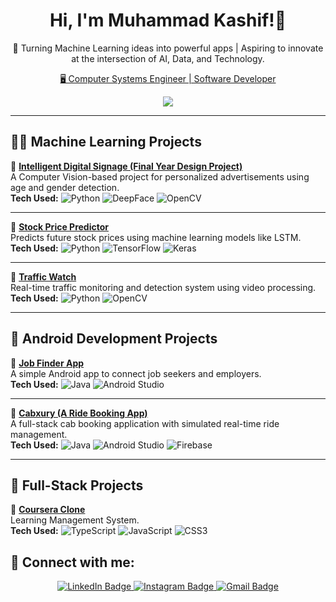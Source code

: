 <h1 align="center">Hi, I'm Muhammad Kashif!👋</h1>

<p align="center">🧠 Turning Machine Learning ideas into powerful apps | Aspiring to innovate at the intersection of AI, Data, and Technology.</p>


<p align="center">
  <a href="https://github.com/MuhammadKashif338">
    🖥️ Computer Systems Engineer | Software Developer
  </a>
</p>

<p align="center">
  <a href="https://readme-typing-svg.demolab.com?lines=Machine+Learning+Enthusiast;Android+Developer;Tech+Enthusiast">
    <img src="https://readme-typing-svg.demolab.com/?lines=Machine+Learning+Enthusiat;Android+Developer;Tech+Enthusiast&center=true&width=380&height=45">
  </a>
</p>

---

<h2>👨‍💻 Machine Learning Projects</h2>

🚀 [**Intelligent Digital Signage (Final Year Design Project)**](https://github.com/mansoormemon/idsense-lib.git)  
A Computer Vision-based project for personalized advertisements using age and gender detection.  
<b>Tech Used:</b> ![Python](https://img.shields.io/badge/Python-3776AB?style=flat&logo=python&logoColor=white) ![DeepFace](https://img.shields.io/badge/DeepFace-blue?style=flat) ![OpenCV](https://img.shields.io/badge/OpenCV-5C3EE8?style=flat&logo=opencv&logoColor=white)

---

🚀 [**Stock Price Predictor**](https://github.com/MuhammadKashif338/Stock_Price_Predictor.git)  
Predicts future stock prices using machine learning models like LSTM.  
<b>Tech Used:</b> ![Python](https://img.shields.io/badge/Python-3776AB?style=flat&logo=python&logoColor=white) ![TensorFlow](https://img.shields.io/badge/TensorFlow-FF6F00?style=flat&logo=tensorflow&logoColor=white) ![Keras](https://img.shields.io/badge/Keras-D00000?style=flat&logo=keras&logoColor=white)

---

🚀 [**Traffic Watch**](https://github.com/mansoormemon/traffic-watch.git)  
Real-time traffic monitoring and detection system using video processing.  
<b>Tech Used:</b> ![Python](https://img.shields.io/badge/Python-3776AB?style=flat&logo=python&logoColor=white) ![OpenCV](https://img.shields.io/badge/OpenCV-5C3EE8?style=flat&logo=opencv&logoColor=white)

---

<h2>📱 Android Development Projects</h2>

🚀 [**Job Finder App**](https://github.com/MuhammadKashif338/Job_finder_app.git)  
A simple Android app to connect job seekers and employers.  
<b>Tech Used:</b> ![Java](https://img.shields.io/badge/Java-007396?style=flat&logo=java&logoColor=white) ![Android Studio](https://img.shields.io/badge/Android%20Studio-3DDC84?style=flat&logo=android-studio&logoColor=white)

---

🚀 [**Cabxury (A Ride Booking App)**](https://github.com/MuhammadKashif338/Cabxury-A-cab-booking-application-.git)  
A full-stack cab booking application with simulated real-time ride management.  
<b>Tech Used:</b> ![Java](https://img.shields.io/badge/Java-007396?style=flat&logo=java&logoColor=white) ![Android Studio](https://img.shields.io/badge/Android%20Studio-3DDC84?style=flat&logo=android-studio&logoColor=white) ![Firebase](https://img.shields.io/badge/Firebase-FFCA28?style=flat&logo=firebase&logoColor=black)

---

<h2>🧩 Full-Stack Projects</h2>

🚀 [**Coursera Clone**](https://github.com/Aamir0202/SE-Project.git)  
Learning Management System.  
<b>Tech Used:</b> ![TypeScript](https://img.shields.io/badge/TypeScript-3178C6?style=flat&logo=typescript&logoColor=white) ![JavaScript](https://img.shields.io/badge/JavaScript-F7DF1E?style=flat&logo=javascript&logoColor=black) ![CSS3](https://img.shields.io/badge/CSS3-1572B6?style=flat&logo=css3&logoColor=white)



<h2> 🤝 Connect with me:</h2>

<p align="center">
  <a href="https://www.linkedin.com/in/muhammad-kashif-346436232" target="_blank">
    <img src="https://img.shields.io/badge/LinkedIn-blue?style=for-the-badge&logo=linkedin&logoColor=white" alt="LinkedIn Badge"/>
  </a>
  <a href="https://www.instagram.com/muhammadkashif338/" target="_blank">
    <img src="https://img.shields.io/badge/Instagram-E4405F?style=for-the-badge&logo=instagram&logoColor=white" alt="Instagram Badge"/>
  </a>
  <a href="mailto:engr.kashif21m@gmail.com" target="_blank">
    <img src="https://img.shields.io/badge/Gmail-D14836?style=for-the-badge&logo=gmail&logoColor=white" alt="Gmail Badge"/>
  </a>
</p>

